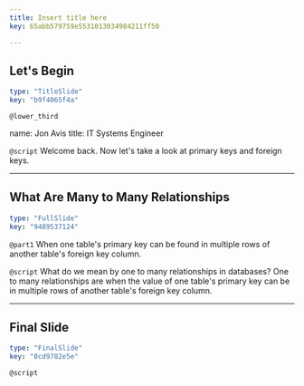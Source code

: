 ```yaml
---
title: Insert title here
key: 65abb579759e5531013034984211ff50

---
```

## Let's Begin

```yaml
type: "TitleSlide"
key: "b9f4065f4a"
```

`@lower_third`

name: Jon Avis
title: IT Systems Engineer


`@script`
Welcome back. Now let's take a look at primary keys and foreign keys.


---
## What Are Many to Many Relationships

```yaml
type: "FullSlide"
key: "9489537124"
```

`@part1`
When one table's primary key can be found in multiple rows of another table's foreign key column.


`@script`
What do we mean by one to many relationships in databases? One to many relationships are when the value of one table's primary key can be in multiple rows of another table's foreign key column.


---
## Final Slide

```yaml
type: "FinalSlide"
key: "0cd9782e5e"
```

`@script`


